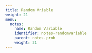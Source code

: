 ```yaml
---
title: Random Vriable
weight: 21
menu:
  notes:
    name: Random Variable
    identifier: notes-randomvariable
    parent: notes-prob
    weight: 21
---
```

